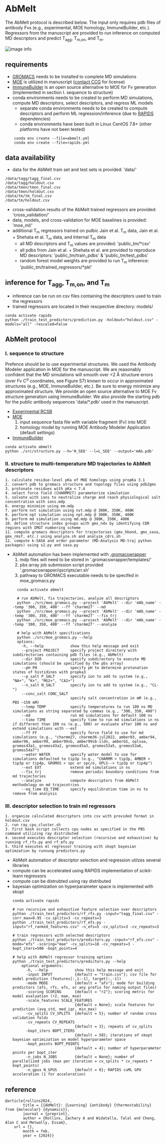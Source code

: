 # AbMelt
The AbMelt protocol is described below. The input only requires pdb files of antibody Fvs (e.g., experimental, MOE homology, ImmuneBuilder, etc.). Regressors from the manuscript are provided to run inference on computed MD descriptors and predict T<sub>agg</sub>, T<sub>m,on</sub>, and T<sub>m</sub>.

![image info](AbMelt.png)

## requirements
- [GROMACS](https://manual.gromacs.org/documentation/current/install-guide/index.html) needs to be installed to complete MD simulations
- [MOE](https://www.chemcomp.com/) is utilized in manuscript ([contact CCG](https://www.chemcomp.com/Download_Request.htm) for license)
- [ImmuneBuilder](https://github.com/oxpig/ImmuneBuilder) is an open source alternative to MOE for Fv generation (implemented in section I. sequence to structure)
- conda environments needs to be created to perform MD simulations, compute MD descriptors, select descriptors, and regress ML models
	- separate conda environments needs to be created to compute descriptors and perform ML regression/inference (due to [RAPIDS](https://docs.rapids.ai/install) dependencies)
	- conda environments have been built in Linux CentOS 7.8+ (other platforms have not been tested)
  
```
    conda env create --file=abmelt.yml
    conda env create --file=rapids.yml
```
## data availability
- data for the AbMelt train set and test sets is provided: 'data/'
 ```
/data/tagg/tagg_final.csv
/data/tagg/holdout.csv
/data/tmon/tmon_final.csv
/data/tmon/holdout.csv
/data/tm/tm_final.csv
/data/tm/holdout.csv
```
- cross-validation results of the AbMelt trained regressors are provided: 'cross_validation/'
- data, models, and cross-validation for MOE baselines is provided: 'moe_ml/'
- additional T<sub>m</sub> regressors trained on pulbic Jain et al. T<sub>m</sub> data, Jain et al. + Shehata et al. T<sub>m</sub> data, and Internal T<sub>m</sub> data
	- all MD descriptors and T<sub>m</sub> values are provided: 'public_tm/*csv'
 	- all pdbs from Jain et al. + Shehata et al. are provided to reproduce MD descriptors: 'public_tm/train_pdbs' & 'public_tm/test_pdbs'
  	- random forest model weights are provided to run T<sub>m</sub> inference: 'public_tm/trained_regressors/*pkl'  		

## inference for T<sub>agg</sub>, T<sub>m,on</sub>, and T<sub>m</sub>
- inference can be run on csv files containing the descriptors used to train the regressors
- trained regressors are located in their rescpective directory: models/
```
conda activate rapids
python ./train_test_predictors/prediction.py -holdout="holdout.csv" -models="all" -rescaled=False
```

## AbMelt protocol
### I. sequence to structure
Prefence should be to use experimental structures. We used the Antibody Modeler application in MOE for the manuscript. We are reasonably confident that the MD simulations will smooth over <2 Å structure errors (over Fv C<sup>α</sup> coordinates, see Figure S7) known to occur in approximated structures (e.g., MOE, ImmuneBuilder, etc.). Be sure to energy minimize any approximated structure. We provide an open source alternative to MOE Fv structure generation using ImmuneBuilder. We also provide the starting pdb for the public antibody sequences 'data/*.pdb' used in the manuscript.

- [Experimental RCSB](https://www.rcsb.org)
- [MOE](https://www.chemcomp.com/)
	1. input sequence fasta file with variable fragment (Fv) into MOE
  	2. homology model by running MOE Antibody Modeler Application (default settings)
- [ImmuneBuilder](https://github.com/oxpig/ImmuneBuilder)
```
conda activate abmelt
python ./src/structure.py --h='H_SEQ' --l=L_SEQ' --output='mAb.pdb'
```


### II. structure to multi-temperature MD trajectories to AbMelt descriptors
	1. calculate residue-level pKa of MOE homologs using propKa 3.1
	2. convert pdb to gromacs structure and topology files using pdb2gmx
	3. protonate residues with pKa < 7.4
	4. select force field (CHARMM27) parameterize simulation
	5. solvate with ions to neutralize charge and reach physiological salt concentration with ions.mdp
	6. energy minimize using em.mdp
	7. perform nvt simulation using nvt.mdp @ 300K, 350K, 400K
	8. perform npt simulation using npt.mdp @ 300K, 350K, 400K
	9. perform md simulation using md.mdp @ 300K, 350K, 400K
	10. define structure index groups with gmx_ndx by identifying CDR regions with IMGT numbering scheme
	11. compute gromacs descriptors for trajectories (gmx_hbond, gmx_sasa, gmx_rmsf, etc.) using analyze.sh and analyze_cdrs.sh
	12. compute k-SASA and order parameter (MD-Analysis MD-traj python packages) using s2.py and sasa.py
- AbMelt automation has been implemented with [.gromacswrapper](https://gromacswrapper.readthedocs.io/en/latest/)
	1. mdp files will need to be stored in '.gromacswrapper/templates/'
	2. pbs array job submission script provided '.gromacswrapper/qscripts/arr.sh'
	3. pathway to GROMACS executable needs to be specifed in moe_gromacs.py 
  ```
    conda activate abmelt
   
    # run AbMelt, fix trajectories, analyze all descriptors
    python ./src/moe_gromacs.py --project 'AbMelt' --dir 'mAb_name' --temp '300, 350, 400' --ff 'charmm27' --md
    python ./src/moe_gromacs.py --project 'AbMelt' --dir 'mAb_name' --temp '300, 350, 400' --ff 'charmm27' --fix_trj 
    python ./src/moe_gromacs.py --project 'AbMelt' --dir 'mAb_name' --temp '300, 350, 400' --ff 'charmm27' --analyze
   
    # help with AbMelt specifications
    python ./src/moe_gromacs.py --help
	options:
	  -h, --help            show this help message and exit
	  --project PROJECT     specify project directory with subdirectories containing pdb files (e.g., AbMelt)
	  --dir DIR             specify subdirectory to execute MD simulations (should be specified by the pbs array)
	  --pH PH               specify pH to determine protonation states of histidines with propka3
	  --p_salt P_SALT       specify ion to add to system (e.g., "NA+", "K+", "MG2+", "CA2+")
	  --n_salt N_SALT       specify ion to add to system (e.g., "CL-")
	  --conc_salt CONC_SALT
	                        specify salt concentration in mM (e.g., PBS ~150 mM)
	  --temp TEMP           specify temperatures to run 100 ns MD simulations as string separated by commas (e.g., "300, 350, 400")
	  --md                  run md simulations for default 100 ns
	  --time TIME           specify time to run md simulations in ns if different than 100 ns (e.g., 500) or evaluate after 100 ns and extend simulations with --ext
	  --ff FF               specify force field to use for md simulations (e.g., "charmm27, charmm36-jul2022, amber03, amber94, amber96, amber99, amber99sb, amber99sb-ildn, amberGS, oplsaa, gromos43a1, gromos43a2, gromos45a3, gromos53a5, gromos53a6, gromos54a7")
	  --water WATER         specify water model to use for simulations defaulted to tip3p (e.g., "CHARMM > tip3p, AMBER > tip3p or tip4p, GROMOS > spc or spc/e, OPLS--> tip3p or tip4p")
	  --ext EXT             extend md simulations in ns
	  --fix_trj             remove periodic boundary conditions from md trajectories
	  --analyze             compute descriptors from AbMelt methodology on md trajecotries
	  --eq_time EQ_TIME     specify equilibration time in ns to remove from analysis

### III. descriptor selection to train ml regressors
	1. organize calculated descriptors into csv with provided format in holdout.csv
	2. run ray_cpu_cluster.sh
	3. first bash script collects cpu nodes as specified in the PBS command utilizing ray distributed
	4. second executes descriptor selection (recursive and exhaustive) by running rf_rfs.py and rf_efs.py
	5. third executes ml regressor training with skopt bayesian optimzation by runnung predictors.py 
- AbMelt automation of descriptor selection and regression utilzes several libraries
- compute can be accelerated using RAPIDS implementation of scikit-learn regressors
- compute can be distrubted using ray distributed
- bayesian optimization on hyperparameter space is implemented with skopt
	```
	conda activate rapids
	
	# run recursive and exhaustive feature selection over descriptors
	python ./train_test_predictors/rf_rfs.py -input="tagg_final.csv" -corr_max=0.95 -cv_splits=3 -cv_repeats=3
	python ./train_test_predictors/rf_efs.py -input="rf_ranked_features.csv" -n_efs=5 -cv_splits=3 -cv_repeats=3
	
	# train regressors with selected descriptors
	python ./train_test_predictors/predictors.py -input="rf_efs.csv" -mode="efs" -scoring="mae" -cv_splits=18 -cv_repeats=3 -bopt_iters=500 -bopt_points=4
	
	# help with AbMelt regressor training options
	python ./train_test_predictors/predictors.py --help
		optional arguments:
		  -h, --help            show this help message and exit
		  -input INPUT          {default = "train.csv"}; csv file for model prediction (features[:,1:-1], target[:,-1])
		  -mode MODE            {default = "afs"}; mode for building predictors (afs, rfs, efs, or any prefix for naming output files)
		  -scoring SCORING      {default = "r2"}; scoring metric for model evaluation (r2, mae, mse)
		  -scale_features SCALE_FEATURES
		                        {default = None}; scale features for prediction (avg_std, med_iqr, min_max)
		  -cv_splits CV_SPLITS  {default = 5}; number of random cross validation folds
		  -cv_repeats CV_REPEATS
		                        {default = 3}; repeats of cv_splits
		  -bopt_iters BOPT_ITERS
		                        {default = 50}; iterations of skopt bayesian optimization on model hyperparameter space
		  -bopt_points BOPT_POINTS
		                        {default = 4}; number of hyperparameter points per bopt_iter
		  -n_jobs N_JOBS        {default = None}; number of parallelized jobs (max per iteration = cv_splits * cv_repeats * bopt_points)
		  -n_gpus N_GPUS        {default = 0}; RAPIDS cuML GPU acceleration (1 for acceleration)
	```
## reference

```
@article{rollins2024,
        title = {{AbMelt}: {Learning} {antibody} {thermostability} from {molecular} {dynamics}},
        journal = {preprint},
        author = {Rollins, Zachary A and Widatalla, Talal and Cheng, Alan C and Metwally, Essam},
	url = {},
        month = feb,
        year = {2024}}
```
